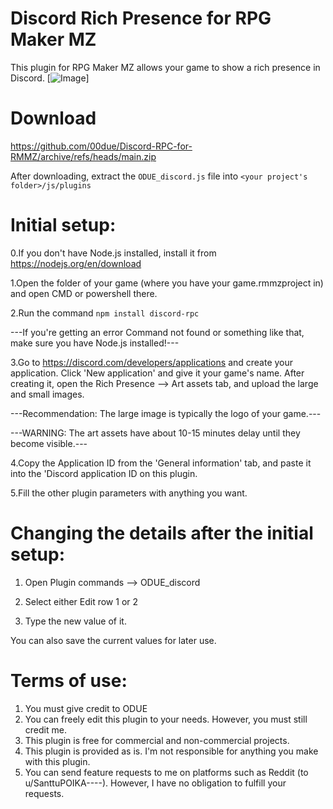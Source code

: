 # Discord Rich Presence for RPG Maker MZ

This plugin for RPG Maker MZ allows your game to show a rich presence in Discord.
[![Image](https://cdn.discordapp.com/attachments/728203713893892227/1137797848763728022/image.png)]

# Download
https://github.com/00due/Discord-RPC-for-RMMZ/archive/refs/heads/main.zip

After downloading, extract the `ODUE_discord.js` file into `<your project's folder>/js/plugins`

# Initial setup:

0.If you don't have Node.js installed, install it from https://nodejs.org/en/download

1.Open the folder of your game (where you have your game.rmmzproject in) and open CMD or powershell there.

2.Run the command `npm install discord-rpc`

---If you're getting an error Command not found or something like that, make sure you have Node.js installed!---

3.Go to https://discord.com/developers/applications and create your application. Click 'New application' and give it your game's name.
After creating it, open the Rich Presence --> Art assets tab, and upload the large and small images.

---Recommendation: The large image is typically the logo of your game.---

---WARNING: The art assets have about 10-15 minutes delay until they become visible.---


4.Copy the Application ID from the 'General information' tab, and paste it into the 'Discord application ID on this plugin.

5.Fill the other plugin parameters with anything you want.



# Changing the details after the initial setup:

1. Open Plugin commands --> ODUE_discord

2. Select either Edit row 1 or 2

3. Type the new value of it.

You can also save the current values for later use.

# Terms of use:

 1. You must give credit to ODUE
 2. You can freely edit this plugin to your needs. However, you must still credit me.
 3. This plugin is free for commercial and non-commercial projects.
 4. This plugin is provided as is. I'm not responsible for anything you make with this plugin.
 5. You can send feature requests to me on platforms such as Reddit (to u/SanttuPOIKA----).
    However, I have no obligation to fulfill your requests.
